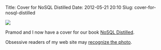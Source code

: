 Title: Cover for NoSQL Distilled
Date: 2012-05-21 20:10
Slug: cover-for-nosql-distilled

<div class="img floating">

[![](http://martinfowler.com/nosql.jpg)](http://martinfowler.com/snips/201205211610.html)

</div>

Pramod and I now have a cover for our book [NoSQL
Distilled](http://martinfowler.com/bliki/NosqlDistilled.html).

Obsessive readers of my web site may [recognize the
photo](http://martinfowler.com/photos/12.html).

</p>

